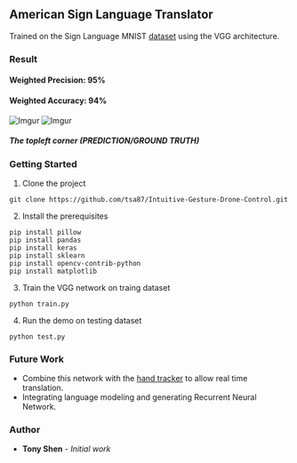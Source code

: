 ## American Sign Language Translator

Trained on the Sign Language MNIST [dataset](https://www.kaggle.com/datamunge/sign-language-mnist) using the VGG architecture.

### Result
#### Weighted Precision: 95% 
#### Weighted Accuracy: 94%

![Imgur](https://i.imgur.com/Eq9GPCC.png?1)
![Imgur](https://i.imgur.com/X839lcF.png?1)
##### The topleft corner (PREDICTION/GROUND TRUTH)

### Getting Started
1. Clone the project 
```
git clone https://github.com/tsa87/Intuitive-Gesture-Drone-Control.git
```
2. Install the prerequisites
```
pip install pillow
pip install pandas
pip install keras
pip install sklearn
pip install opencv-contrib-python
pip install matplotlib
```
3. Train the VGG network on traing dataset
```
python train.py
```
4. Run the demo on testing dataset
```
python test.py
```
### Future Work
- Combine this network with the [hand tracker](https://github.com/tsa87/Intuitive-Gesture-Drone-Control) to allow real time translation. 
- Integrating language modeling and generating Recurrent Neural Network.
### Author

* **Tony Shen** - *Initial work*

